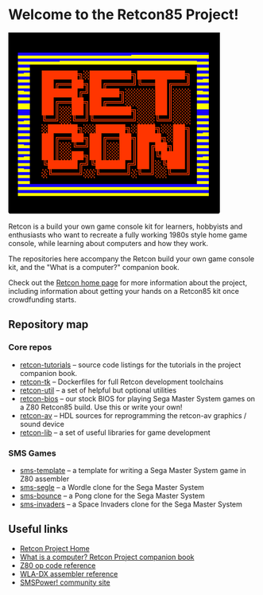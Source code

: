 # Welcome to the Retcon85 Project!

![Retcon Splash Screen](https://github.com/retcon85/.github/blob/main/bios_splash.png?raw=true)

Retcon is a build your own game console kit for learners, hobbyists and enthusiasts who want to recreate a fully working 1980s style home game console, while learning about computers and how they work.

The repositories here accompany the Retcon build your own game console kit, and the "What is a computer?" companion book.

Check out the [Retcon home page](https://www.undeveloper.com/retcon) for more information about the project, including information about getting your hands on a Retcon85 kit once crowdfunding starts.

## Repository map

### Core repos

- [retcon-tutorials](https://github.com/retcon85/retcon-tutorials) – source code listings for the tutorials in the project companion book.
- [retcon-tk](https://github.com/retcon85/retcon-tk) – Dockerfiles for full Retcon development toolchains
- [retcon-util](https://github.com/retcon85/retcon-util) – a set of helpful but optional utilities
- [retcon-bios](https://github.com/retcon85/retcon-bios) – our stock BIOS for playing Sega Master System games on a Z80 Retcon85 build. Use this or write your own!
- [retcon-av](https://github.com/retcon85/retcon-av) – HDL sources for reprogramming the retcon-av graphics / sound device
- [retcon-lib](https://github.com/retcon85/retcon-lib) – a set of useful libraries for game development

### SMS Games

- [sms-template](https://github.com/retcon85/sms-template) – a template for writing a Sega Master System game in Z80 assembler
- [sms-segle](https://github.com/retcon85/sms-segle) – a Wordle clone for the Sega Master System
- [sms-bounce](https://github.com/retcon85/sms-bounce) – a Pong clone for the Sega Master System
- [sms-invaders](https://github.com/retcon85/sms-invaders) – a Space Invaders clone for the Sega Master System

## Useful links

- [Retcon Project Home](https://www.undeveloper.com/retcon)
- [What is a computer? Retcon Project companion book](https://www.undeveloper.com/retcon/retcon85-book)
- [Z80 op code reference](https://jnz.dk/z80/opref.html)
- [WLA-DX assembler reference](https://wla-dx.readthedocs.io/en/latest/index.html)
- [SMSPower! community site](https://www.smspower.org)
